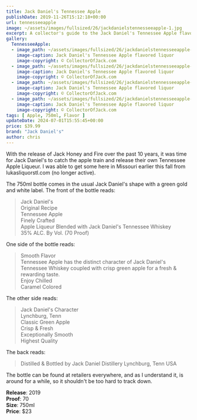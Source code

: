 ```yaml
---
title: Jack Daniel's Tennessee Apple
publishDate: 2019-11-26T15:12:18+00:00
url: tennesseeapple
image: ~/assets/images/fullsized/26/jackdanielstennesseeapple-1.jpg
excerpt: A collector's guide to the Jack Daniel's Tennessee Apple flavored liquor
gallery:
  TennesseeApple:
  - image_path: ~/assets/images/fullsized/26/jackdanielstennesseeapple-1.jpg
    image-caption: Jack Daniel's Tennessee Apple flavored liquor
    image-copyright: © CollectorOfJack.com
  - image_path: ~/assets/images/fullsized/26/jackdanielstennesseeapple-2.jpg
    image-caption: Jack Daniel's Tennessee Apple flavored liquor
    image-copyright: © CollectorOfJack.com
  - image_path: ~/assets/images/fullsized/26/jackdanielstennesseeapple-3.jpg
    image-caption: Jack Daniel's Tennessee Apple flavored liquor
    image-copyright: © CollectorOfJack.com
  - image_path: ~/assets/images/fullsized/26/jackdanielstennesseeapple-4.jpg
    image-caption: Jack Daniel's Tennessee Apple flavored liquor
    image-copyright: © CollectorOfJack.com
tags: [ Apple, 750ml, Flavor ]
updateDate: 2024-07-01T15:55:45+00:00
price: $39.99
brand: "Jack Daniel's"
author: chris
---
```

With the release of Jack Honey and Fire over the past 10 years, it was time for Jack Daniel's to catch the apple train and release their own Tennessee Apple Liqueur. I was able to get some here in Missouri earlier this fall from lukasliquorstl.com (no longer active).

The 750ml bottle comes in the usual Jack Daniel's shape with a green gold and white label. The front of the bottle reads:
> Jack Daniel's  
> Original Recipe  
> Tennessee Apple  
> Finely Crafted  
> Apple Liqueur Blended with Jack Daniel's Tennessee Whiskey  
> 35% ALC. By Vol. (70 Proof)

One side of the bottle reads:

> Smooth Flavor  
> Tennessee Apple has the distinct character of Jack Daniel's Tennessee Whiskey coupled with crisp green apple for a fresh &amp; rewarding taste.  
> Enjoy Chilled  
> Caramel Colored 

The other side reads:

> Jack Daniel's Character  
> Lynchburg, Tenn  
> Classic Green Apple  
> Crisp &amp; Fresh  
> Exceptionally Smooth  
> Highest Quality

The back reads:

> Distilled &amp; Bottled by Jack Daniel Distillery Lynchburg, Tenn USA

The bottle can be found at retailers everywhere, and as I understand it, is around for a while, so it shouldn't be too hard to track down.

**Release**: 2019  
**Proof**: 70   
**Size**: 750ml  
**Price**: $23  



